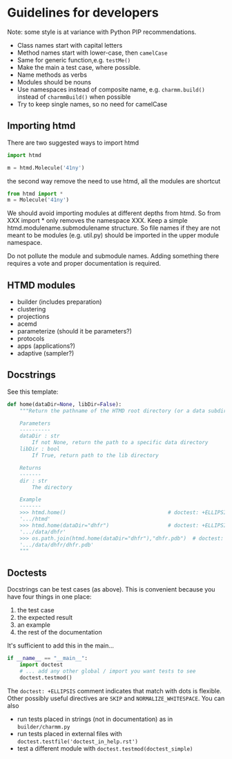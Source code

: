 Guidelines for developers
=========================

Note: some style is at variance with Python PIP recommendations.
 
* Class names start with capital letters
* Method names start with lower-case, then `camelCase`
* Same for generic function,e.g.   `testMe()`
* Make the main a test case, where possible. 
* Name methods as verbs
* Modules should be nouns 
* Use namespaces instead of composite name, e.g. `charmm.build()` instead of `charmmBuild()` when possible
* Try to keep single names, so no need for camelCase


Importing htmd
--------------

There are two suggested ways to import htmd

```python
import htmd

m = htmd.Molecule('41ny')
```

the second way remove the need to use htmd, all the modules are shortcut

```python
from htmd import *
m = Molecule('41ny')
```
We should avoid importing modules at different depths from htmd. So from XXX import * only removes the namespace XXX. Keep a simple htmd.modulename.submodulename structure. So file names  if they are not meant to be modules (e.g. util.py) should be imported in the upper module namespace.

Do not pollute the module and submodule names. Adding something there requires a vote and proper documentation is required.

HTMD modules
------------

* builder (includes preparation)
* clustering
* projections
* acemd 
* parameterize (should it be parameters?)
* protocols
* apps (applications?)
* adaptive (sampler?)


Docstrings
----------

See this template:


```python
def home(dataDir=None, libDir=False):
    """Return the pathname of the HTMD root directory (or a data subdirectory).

    Parameters
    ----------
    dataDir : str
        If not None, return the path to a specific data directory
    libDir : bool
        If True, return path to the lib directory

    Returns
    -------
    dir : str
        The directory 

    Example
    -------
    >>> htmd.home()                                 # doctest: +ELLIPSIS
    '.../htmd'
    >>> htmd.home(dataDir="dhfr")                   # doctest: +ELLIPSIS
    '.../data/dhfr'
    >>> os.path.join(htmd.home(dataDir="dhfr"),"dhfr.pdb")  # doctest: +ELLIPSIS
    '.../data/dhfr/dhfr.pdb'
    """

```


Doctests
--------

Docstrings can be test cases (as above). This is convenient because you have four 
things in one place: 

 1. the test case
 2. the expected result
 3. an example
 4. the rest of the documentation

It's sufficient to add this in the main...
 
```python
if __name__ == "__main__":
    import doctest
    # ... add any other global / import you want tests to see
    doctest.testmod()
```

The `doctest: +ELLIPSIS` comment indicates that match with dots is flexible.
Other possibly useful directives are `SKIP` and `NORMALIZE_WHITESPACE`. You can also

  * run tests placed in strings (not in documentation) as in `builder/charmm.py`
  * run tests placed in external files with `doctest.testfile('doctest_in_help.rst')`
  * test a different module with `doctest.testmod(doctest_simple)`

